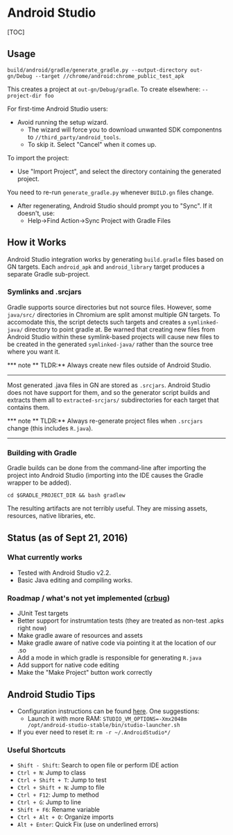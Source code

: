 # Android Studio

[TOC]

## Usage

```shell
build/android/gradle/generate_gradle.py --output-directory out-gn/Debug --target //chrome/android:chrome_public_test_apk
```

This creates a project at `out-gn/Debug/gradle`. To create elsewhere: `--project-dir foo`

For first-time Android Studio users:

 * Avoid running the setup wizard.
    * The wizard will force you to download unwanted SDK componentns to `//third_party/android_tools`.
    * To skip it. Select "Cancel" when it comes up.

To import the project:

 * Use "Import Project", and select the directory containing the generated project.

You need to re-run `generate_gradle.py` whenever `BUILD.gn` files change.

 * After regenerating, Android Studio should prompt you to "Sync". If it doesn't, use:
    * Help-&gt;Find Action-&gt;Sync Project with Gradle Files


## How it Works

Android Studio integration works by generating `build.gradle` files based on GN
targets. Each `android_apk` and `android_library` target produces a separate
Gradle sub-project.

### Symlinks and .srcjars

Gradle supports source directories but not source files. However, some
`java/src/` directories in Chromium are split amonst multiple GN targets. To
accomodate this, the script detects such targets and creates a `symlinked-java/`
directory to point gradle at. Be warned that creating new files from Android
Studio within these symlink-based projects will cause new files to be created in
the generated `symlinked-java/` rather than the source tree where you want it.

*** note
** TLDR:** Always create new files outside of Android Studio.
***

Most generated .java files in GN are stored as `.srcjars`. Android Studio does
not have support for them, and so the generator script builds and extracts them
all to `extracted-srcjars/` subdirectories for each target that contains them.

*** note
** TLDR:** Always re-generate project files when `.srcjars` change (this
includes `R.java`).
***

### Building with Gradle

Gradle builds can be done from the command-line after importing the project into
Android Studio (importing into the IDE causes the Gradle wrapper to be added).

    cd $GRADLE_PROJECT_DIR && bash gradlew

The resulting artifacts are not terribly useful. They are missing assets,
resources, native libraries, etc.

## Status (as of Sept 21, 2016)

### What currently works

 * Tested with Android Studio v2.2.
 * Basic Java editing and compiling works.

### Roadmap / what's not yet implemented ([crbug](https://bugs.chromium.org/p/chromium/issues/detail?id=620034))

 * JUnit Test targets
 * Better support for instrumtation tests (they are treated as non-test .apks right now)
 * Make gradle aware of resources and assets
 * Make gradle aware of native code via pointing it at the location of our .so
 * Add a mode in which gradle is responsible for generating `R.java`
 * Add support for native code editing
 * Make the "Make Project" button work correctly

## Android Studio Tips

 * Configuration instructions can be found [here](http://tools.android.com/tech-docs/configuration). One suggestions:
    * Launch it with more RAM: `STUDIO_VM_OPTIONS=-Xmx2048m /opt/android-studio-stable/bin/studio-launcher.sh`
 * If you ever need to reset it: `rm -r ~/.AndroidStudio*/`

### Useful Shortcuts

 * `Shift - Shift`: Search to open file or perform IDE action
 * `Ctrl + N`: Jump to class
 * `Ctrl + Shift + T`: Jump to test
 * `Ctrl + Shift + N`: Jump to file
 * `Ctrl + F12`: Jump to method
 * `Ctrl + G`: Jump to line
 * `Shift + F6`: Rename variable
 * `Ctrl + Alt + O`: Organize imports
 * `Alt + Enter`: Quick Fix (use on underlined errors)


